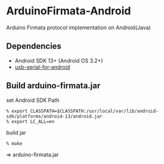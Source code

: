 ArduinoFirmata-Android
======================
Arduino Firmata protocol implementation on Android(Java)


## Dependencies

* Android SDK 13+ (Android OS 3.2+)
* [usb-serial-for-android](http://code.google.com/p/usb-serial-for-android)


## Build arduino-firmata.jar

set Android SDK Path

    % export CLASSPATH=$CLASSPATH:/usr/local/var/lib/android-sdk/platforms/android-13/android.jar
    % export LC_ALL=en

build jar

    % make

=> arduino-firmata.jar